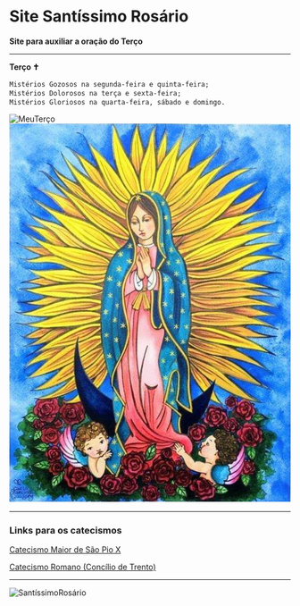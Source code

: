 # Site Santíssimo Rosário

**Site para auxiliar a oração do Terço**

---

**Terço ✝️**

```
Mistérios Gozosos na segunda-feira e quinta-feira;
Mistérios Dolorosos na terça e sexta-feira;
Mistérios Gloriosos na quarta-feira, sábado e domingo.
```

![MeuTerço](/imagens/MeuTerço.jpg)
![NossaSenhora](/imagens/NossaSenhora.jpg)

---

### Links para os catecismos

[Catecismo Maior de São Pio X](https://www.amazon.com.br/Catecismo-Maior-S%C3%A3o-Pio-X/dp/8585432217/ref=sr_1_2?__mk_pt_BR=%C3%85M%C3%85%C5%BD%C3%95%C3%91&dchild=1&keywords=Catecismo&qid=1617545909&sr=8-2)

[Catecismo Romano (Concílio de Trento)](https://www.amazon.com.br/Catecismo-Romano-Conc%C3%ADlio-Trento/dp/8564734133/ref=pd_bxgy_img_2/132-5714217-3659024?_encoding=UTF8&pd_rd_i=8564734133&pd_rd_r=0caa27c1-8707-4523-b54e-10fd82573814&pd_rd_w=Ap5XU&pd_rd_wg=Bxvgj&pf_rd_p=400138fd-99e3-44de-aed2-5a7aff7ca010&pf_rd_r=YGC16Y7FSVR34HT9Z9VX&psc=1&refRID=YGC16Y7FSVR34HT9Z9VX)

---

![SantíssimoRosário](https://www.igrejacatolica.org/imagens/2014/06/rosario.jpg)
